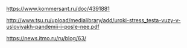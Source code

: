 https://www.kommersant.ru/doc/4391881

http://www.tsu.ru/upload/medialibrary/add/uroki-stress_testa-vuzy-v-usloviyakh-pandemii-i-posle-nee.pdf

https://news.itmo.ru/ru/blog/63/